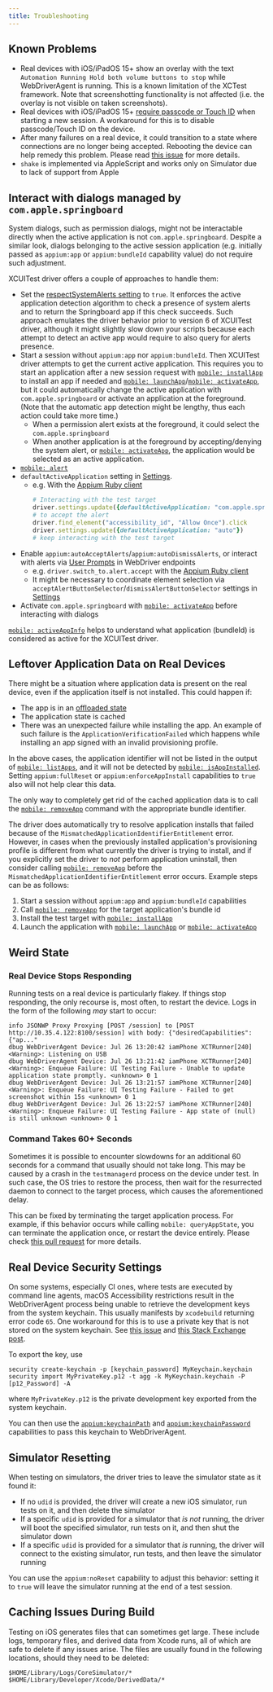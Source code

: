 ```yaml
---
title: Troubleshooting
---
```


## Known Problems

* Real devices with iOS/iPadOS 15+ show an overlay with the text `Automation Running Hold both
  volume buttons to stop` while WebDriverAgent is running. This is a known limitation of the XCTest
  framework. Note that screenshotting functionality is not affected (i.e. the overlay is not visible
  on taken screenshots).
* Real devices with iOS/iPadOS 15+ [require passcode or Touch ID](https://github.com/appium/appium/issues/15898#issuecomment-927340411)
  when starting a new session. A workaround for this is to disable passcode/Touch ID on the device.
* After many failures on a real device, it could transition to a state where connections are no
  longer being accepted. Rebooting the device can help remedy this problem. Please read
  [this issue](https://github.com/facebook/WebDriverAgent/issues/507) for more details.
* `shake` is implemented via AppleScript and works only on Simulator due to lack of support from Apple

## Interact with dialogs managed by `com.apple.springboard`

System dialogs, such as permission dialogs, might not be interactable directly when the active application is not `com.apple.springboard`.
Despite a similar look, dialogs belonging to the active session application (e.g. initially passed as `appium:app` or `appium:bundleId` capability value)
do not require such adjustment.

XCUITest driver offers a couple of approaches to handle them:

- Set the [respectSystemAlerts setting](../reference/settings.md) to `true`. It enforces the active application
  detection algorithm to check a presence of system alerts and to return the Springboard app if this check succeeds.
  Such approach emulates the driver behavior prior to version 6 of XCUITest driver, although it might slightly
  slow down your scripts because each attempt to detect an active app would require to also query for alerts
  presence.
- Start a session without `appium:app` nor `appium:bundleId`. Then XCUITest driver attempts to get the current active application. This requires you to start an application after a new session request with [`mobile: installApp`](../reference/execute-methods.md#mobile-installapp) to install an app if needed and [`mobile: launchApp`](../reference/execute-methods.md#mobile-launchapp)/[`mobile: activateApp`](../reference/execute-methods.md#mobile-activateapp), but it could automatically change the active application with `com.apple.springboard` or activate an application at the foreground. (Note that the automatic app detection might be lengthy, thus each action could take more time.)
    - When a permission alert exists at the foreground, it could select the `com.apple.springboard`
    - When another application is at the foreground by accepting/denying the system alert, or [`mobile: activateApp`](../reference/execute-methods.md#mobile-activateapp), the application would be selected as an active application.
- [`mobile: alert`](../reference/execute-methods.md#mobile-alert)
- `defaultActiveApplication` setting in [Settings](../reference/settings.md).
    - e.g. With the [Appium Ruby client](https://github.com/appium/ruby_lib_core)
        ```ruby
        # Interacting with the test target
        driver.settings.update({defaultActiveApplication: "com.apple.springboard"})
        # to accept the alert
        driver.find_element("accessibility_id", "Allow Once").click
        driver.settings.update({defaultActiveApplication: "auto"})
        # keep interacting with the test target
        ```
- Enable `appium:autoAcceptAlerts`/`appium:autoDismissAlerts`, or interact with alerts via [User Prompts](https://www.w3.org/TR/webdriver1/#user-prompts) in WebDriver endpoints
    - e.g. `driver.switch_to.alert.accept` with the [Appium Ruby client](https://github.com/appium/ruby_lib_core)
    - It might be necessary to coordinate element selection via `acceptAlertButtonSelector`/`dismissAlertButtonSelector` settings in [Settings](../reference/settings.md)
- Activate `com.apple.springboard` with [`mobile: activateApp`](../reference/execute-methods.md#mobile-activateapp) before interacting with dialogs

[`mobile: activeAppInfo`](../reference/execute-methods.md#mobile-activateappinfo) helps to understand what application (bundleId) is considered as active for the XCUITest driver.

## Leftover Application Data on Real Devices

There might be a situation where application data is present on the real device, even if the
application itself is not installed. This could happen if:

- The app is in an [offloaded state](https://discussions.apple.com/thread/254887240)
- The application state is cached
- There was an unexpected failure while installing the app. An example of such failure is the
  `ApplicationVerificationFailed` which happens while installing an app signed with an invalid provisioning profile.

In the above cases, the application identifier will not be listed in the output of
[`mobile: listApps`](../reference/execute-methods.md#mobile-listapps), and it will not be detected
by [`mobile: isAppInstalled`](../reference/execute-methods.md#mobile-isappinstalled). Setting
`appium:fullReset` or `appium:enforceAppInstall` capabilities to `true` also will not help clear this data.

The only way to completely get rid of the cached application data is to call the
[`mobile: removeApp`](../reference/execute-methods.md#mobile-removeapp) command with the appropriate
bundle identifier.

The driver does automatically try to resolve application installs that failed because of the
`MismatchedApplicationIdentifierEntitlement` error. However, in cases when the previously installed
application's provisioning profile is different from what currently the driver is trying to
install, and if you explicitly set the driver to _not_ perform application uninstall, then consider
calling [`mobile: removeApp`](../reference/execute-methods.md#mobile-removeapp) before the
`MismatchedApplicationIdentifierEntitlement` error occurs. Example steps can be as follows:

1. Start a session without `appium:app` and `appium:bundleId` capabilities
2. Call [`mobile: removeApp`](../reference/execute-methods.md#mobile-removeapp) for the target
   application's bundle id
3. Install the test target with [`mobile: installApp`](../reference/execute-methods.md#mobile-installapp)
4. Launch the application with [`mobile: launchApp`](../reference/execute-methods.md#mobile-launchapp)
   or [`mobile: activateApp`](../reference/execute-methods.md#mobile-activateapp)

## Weird State

### Real Device Stops Responding

Running tests on a real device is particularly flakey. If things stop responding, the only recourse
is, most often, to restart the device. Logs in the form of the following _may_ start to occur:

```shell
info JSONWP Proxy Proxying [POST /session] to [POST http://10.35.4.122:8100/session] with body: {"desiredCapabilities":{"ap..."
dbug WebDriverAgent Device: Jul 26 13:20:42 iamPhone XCTRunner[240] <Warning>: Listening on USB
dbug WebDriverAgent Device: Jul 26 13:21:42 iamPhone XCTRunner[240] <Warning>: Enqueue Failure: UI Testing Failure - Unable to update application state promptly. <unknown> 0 1
dbug WebDriverAgent Device: Jul 26 13:21:57 iamPhone XCTRunner[240] <Warning>: Enqueue Failure: UI Testing Failure - Failed to get screenshot within 15s <unknown> 0 1
dbug WebDriverAgent Device: Jul 26 13:22:57 iamPhone XCTRunner[240] <Warning>: Enqueue Failure: UI Testing Failure - App state of (null) is still unknown <unknown> 0 1
```

### Command Takes 60+ Seconds

Sometimes it is possible to encounter slowdowns for an additional 60 seconds for a command that
usually should not take long. This may be caused by a crash in the `testmanagerd` process on the
device under test. In such case, the OS tries to restore the process, then wait for the resurrected
daemon to connect to the target process, which causes the aforementioned delay.

This can be fixed by terminating the target application process. For example, if this behavior
occurs while calling `mobile: queryAppState`, you can terminate the application once, or restart the
device entirely. Please check [this pull request](https://github.com/appium/WebDriverAgent/pull/774)
for more details.

## Real Device Security Settings

On some systems, especially CI ones, where tests are executed by command line agents, macOS
Accessibility restrictions result in the WebDriverAgent process being unable to retrieve the
development keys from the system keychain. This usually manifests by `xcodebuild` returning error
code `65`. One workaround for this is to use a private key that is not stored on the system
keychain. See [this issue](https://github.com/appium/appium/issues/6955) and
[this Stack Exchange post](http://stackoverflow.com/questions/16550594/jenkins-xcode-build-works-codesign-fails).

To export the key, use

```
security create-keychain -p [keychain_password] MyKeychain.keychain
security import MyPrivateKey.p12 -t agg -k MyKeychain.keychain -P [p12_Password] -A
```

where `MyPrivateKey.p12` is the private development key exported from the system keychain.

You can then use the [`appium:keychainPath`](../reference/capabilities.md#webdriveragent) and
[`appium:keychainPassword`](../reference/capabilities.md#webdriveragent) capabilities to pass this
keychain to WebDriverAgent.

## Simulator Resetting

When testing on simulators, the driver tries to leave the simulator state as it found it:

* If no `udid` is provided, the driver will create a new iOS simulator, run tests on it, and then
  delete the simulator
* If a specific `udid` is provided for a simulator that _is not_ running, the driver will boot the
  specified simulator, run tests on it, and then shut the simulator down
* If a specific `udid` is provided for a simulator that _is_ running, the driver will connect to the
  existing simulator, run tests, and then leave the simulator running

You can use the `appium:noReset` capability to adjust this behavior: setting it to `true` will
leave the simulator running at the end of a test session.

## Caching Issues During Build

Testing on iOS generates files that can sometimes get large. These include logs, temporary files,
and derived data from Xcode runs, all of which are safe to delete if any issues arise. The files are
usually found in the following locations, should they need to be deleted:

```
$HOME/Library/Logs/CoreSimulator/*
$HOME/Library/Developer/Xcode/DerivedData/*
```
